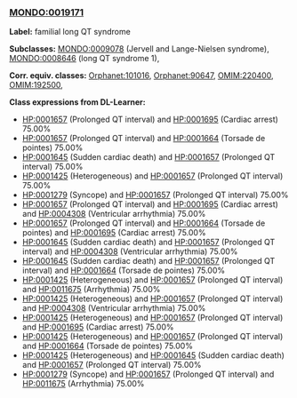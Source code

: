 
### [MONDO:0019171](http://purl.obolibrary.org/obo/MONDO_0019171)
**Label:** familial long QT syndrome

**Subclasses:** [MONDO:0009078](http://purl.obolibrary.org/obo/MONDO_0009078) (Jervell and Lange-Nielsen syndrome), [MONDO:0008646](http://purl.obolibrary.org/obo/MONDO_0008646) (long QT syndrome 1), 

**Corr. equiv. classes:** [Orphanet:101016](http://www.orpha.net/ORDO/Orphanet_101016), [Orphanet:90647](http://www.orpha.net/ORDO/Orphanet_90647), [OMIM:220400](http://purl.obolibrary.org/obo/OMIM_220400), [OMIM:192500](http://purl.obolibrary.org/obo/OMIM_192500), 

**Class expressions from DL-Learner:**

- [HP:0001657](http://purl.obolibrary.org/obo/HP_0001657) (Prolonged QT interval) and [HP:0001695](http://purl.obolibrary.org/obo/HP_0001695) (Cardiac arrest) 75.00%
- [HP:0001657](http://purl.obolibrary.org/obo/HP_0001657) (Prolonged QT interval) and [HP:0001664](http://purl.obolibrary.org/obo/HP_0001664) (Torsade de pointes) 75.00%
- [HP:0001645](http://purl.obolibrary.org/obo/HP_0001645) (Sudden cardiac death) and [HP:0001657](http://purl.obolibrary.org/obo/HP_0001657) (Prolonged QT interval) 75.00%
- [HP:0001425](http://purl.obolibrary.org/obo/HP_0001425) (Heterogeneous) and [HP:0001657](http://purl.obolibrary.org/obo/HP_0001657) (Prolonged QT interval) 75.00%
- [HP:0001279](http://purl.obolibrary.org/obo/HP_0001279) (Syncope) and [HP:0001657](http://purl.obolibrary.org/obo/HP_0001657) (Prolonged QT interval) 75.00%
- [HP:0001657](http://purl.obolibrary.org/obo/HP_0001657) (Prolonged QT interval) and [HP:0001695](http://purl.obolibrary.org/obo/HP_0001695) (Cardiac arrest) and [HP:0004308](http://purl.obolibrary.org/obo/HP_0004308) (Ventricular arrhythmia) 75.00%
- [HP:0001657](http://purl.obolibrary.org/obo/HP_0001657) (Prolonged QT interval) and [HP:0001664](http://purl.obolibrary.org/obo/HP_0001664) (Torsade de pointes) and [HP:0001695](http://purl.obolibrary.org/obo/HP_0001695) (Cardiac arrest) 75.00%
- [HP:0001645](http://purl.obolibrary.org/obo/HP_0001645) (Sudden cardiac death) and [HP:0001657](http://purl.obolibrary.org/obo/HP_0001657) (Prolonged QT interval) and [HP:0004308](http://purl.obolibrary.org/obo/HP_0004308) (Ventricular arrhythmia) 75.00%
- [HP:0001645](http://purl.obolibrary.org/obo/HP_0001645) (Sudden cardiac death) and [HP:0001657](http://purl.obolibrary.org/obo/HP_0001657) (Prolonged QT interval) and [HP:0001664](http://purl.obolibrary.org/obo/HP_0001664) (Torsade de pointes) 75.00%
- [HP:0001425](http://purl.obolibrary.org/obo/HP_0001425) (Heterogeneous) and [HP:0001657](http://purl.obolibrary.org/obo/HP_0001657) (Prolonged QT interval) and [HP:0011675](http://purl.obolibrary.org/obo/HP_0011675) (Arrhythmia) 75.00%
- [HP:0001425](http://purl.obolibrary.org/obo/HP_0001425) (Heterogeneous) and [HP:0001657](http://purl.obolibrary.org/obo/HP_0001657) (Prolonged QT interval) and [HP:0004308](http://purl.obolibrary.org/obo/HP_0004308) (Ventricular arrhythmia) 75.00%
- [HP:0001425](http://purl.obolibrary.org/obo/HP_0001425) (Heterogeneous) and [HP:0001657](http://purl.obolibrary.org/obo/HP_0001657) (Prolonged QT interval) and [HP:0001695](http://purl.obolibrary.org/obo/HP_0001695) (Cardiac arrest) 75.00%
- [HP:0001425](http://purl.obolibrary.org/obo/HP_0001425) (Heterogeneous) and [HP:0001657](http://purl.obolibrary.org/obo/HP_0001657) (Prolonged QT interval) and [HP:0001664](http://purl.obolibrary.org/obo/HP_0001664) (Torsade de pointes) 75.00%
- [HP:0001425](http://purl.obolibrary.org/obo/HP_0001425) (Heterogeneous) and [HP:0001645](http://purl.obolibrary.org/obo/HP_0001645) (Sudden cardiac death) and [HP:0001657](http://purl.obolibrary.org/obo/HP_0001657) (Prolonged QT interval) 75.00%
- [HP:0001279](http://purl.obolibrary.org/obo/HP_0001279) (Syncope) and [HP:0001657](http://purl.obolibrary.org/obo/HP_0001657) (Prolonged QT interval) and [HP:0011675](http://purl.obolibrary.org/obo/HP_0011675) (Arrhythmia) 75.00%



